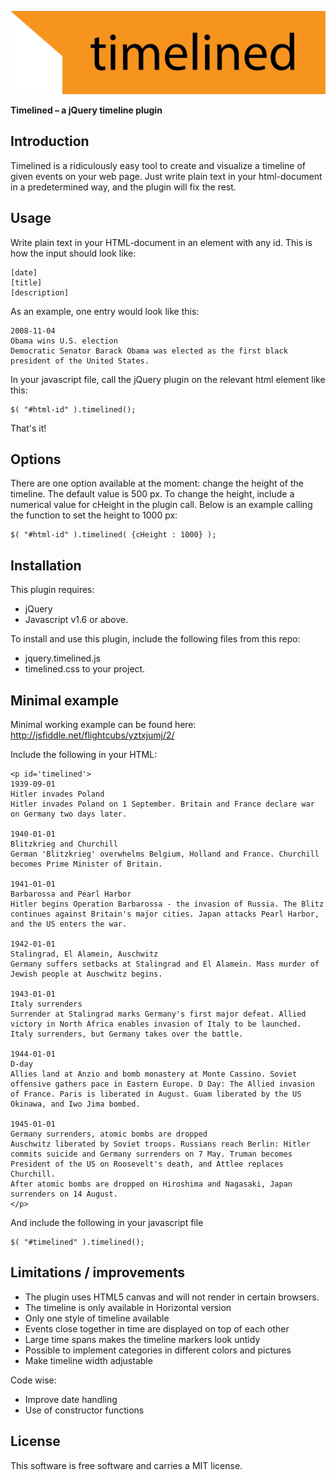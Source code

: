 ![Timelined logo](/dev/timelined-logo.png?raw=true "Timelined-logo")

**Timelined – a jQuery timeline plugin**

## Introduction
Timelined is a ridiculously easy tool to create and visualize a timeline of given events on your web page. Just write plain text in your html-document in a predetermined way, and the plugin will fix the rest. 

## Usage
Write plain text in your HTML-document in an element with any id. This is how the input should look like:

```
[date]
[title]
[description]
```

As an example, one entry would look like this:

```
2008-11-04
Obama wins U.S. election
Democratic Senator Barack Obama was elected as the first black president of the United States. 
```

In your javascript file, call the jQuery plugin on the relevant html element like this:

```
$( "#html-id" ).timelined(); 
```

That's it!

## Options
There are one option available at the moment: change the height of the timeline. The default value is 500 px. To change the height, include a numerical value for cHeight in the plugin call. Below is an example calling the function to set the height to 1000 px: 
```
$( "#html-id" ).timelined( {cHeight : 1000} ); 
 ```
 
## Installation
This plugin requires:
- jQuery 
- Javascript v1.6 or above.

To install and use this plugin, include the following files from this repo:
- jquery.timelined.js
- timelined.css to your project.

## Minimal example

Minimal working example can be found here: http://jsfiddle.net/flightcubs/yztxjumj/2/

Include the following in your HTML: 
```
<p id='timelined'>
1939-09-01
Hitler invades Poland
Hitler invades Poland on 1 September. Britain and France declare war on Germany two days later.

1940-01-01
Blitzkrieg and Churchill
German 'Blitzkrieg' overwhelms Belgium, Holland and France. Churchill becomes Prime Minister of Britain.

1941-01-01
Barbarossa and Pearl Harbor
Hitler begins Operation Barbarossa - the invasion of Russia. The Blitz continues against Britain's major cities. Japan attacks Pearl Harbor, and the US enters the war.

1942-01-01
Stalingrad, El Alamein, Auschwitz 
Germany suffers setbacks at Stalingrad and El Alamein. Mass murder of Jewish people at Auschwitz begins.

1943-01-01
Italy surrenders
Surrender at Stalingrad marks Germany's first major defeat. Allied victory in North Africa enables invasion of Italy to be launched. Italy surrenders, but Germany takes over the battle.

1944-01-01
D-day
Allies land at Anzio and bomb monastery at Monte Cassino. Soviet offensive gathers pace in Eastern Europe. D Day: The Allied invasion of France. Paris is liberated in August. Guam liberated by the US Okinawa, and Iwo Jima bombed.

1945-01-01
Germany surrenders, atomic bombs are dropped
Auschwitz liberated by Soviet troops. Russians reach Berlin: Hitler commits suicide and Germany surrenders on 7 May. Truman becomes President of the US on Roosevelt's death, and Attlee replaces Churchill.
After atomic bombs are dropped on Hiroshima and Nagasaki, Japan surrenders on 14 August.
</p>
```

And include the following in your javascript file
```
$( "#timelined" ).timelined();
```

## Limitations / improvements
- The plugin uses HTML5 canvas and will not render in certain browsers. 
- The timeline is only available in Horizontal version
- Only one style of timeline available
- Events close together in time are displayed on top of each other
- Large time spans makes the timeline markers look untidy
- Possible to implement categories in different colors and pictures
- Make timeline width adjustable

Code wise:
- Improve date handling
- Use of constructor functions

## License
This software is free software and carries a MIT license.

